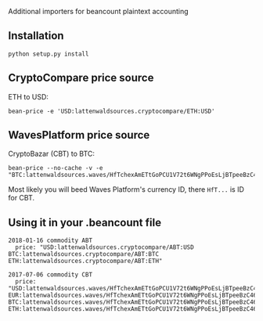 Additional importers for beancount plaintext accounting

Installation
------------

    python setup.py install

CryptoCompare price source
------------------------

ETH to USD:

	bean-price -e 'USD:lattenwaldsources.cryptocompare/ETH:USD'


WavesPlatform price source
------------------------

CryptoBazar (CBT) to BTC:

	bean-price --no-cache -v -e "BTC:lattenwaldsources.waves/HfTchexAmETtGoPCU1V72t6WNgPPoEsLjBTpeeBzC46L:BTC:BTC"

Most likely you will beed Waves Platform's currency ID, there `HfT...` is ID for CBT.

Using it in your .beancount file
------------------------

    2018-01-16 commodity ABT
      price: "USD:lattenwaldsources.cryptocompare/ABT:USD BTC:lattenwaldsources.cryptocompare/ABT:BTC ETH:lattenwaldsources.cryptocompare/ABT:ETH"

    2017-07-06 commodity CBT
      price: "USD:lattenwaldsources.waves/HfTchexAmETtGoPCU1V72t6WNgPPoEsLjBTpeeBzC46L:Ft8X1v1LTa1ABafufpaCWyVj8KkaxUWE6xBhW6sNFJck:USD EUR:lattenwaldsources.waves/HfTchexAmETtGoPCU1V72t6WNgPPoEsLjBTpeeBzC46L:Gtb1WRznfchDnTh37ezoDTJ4wcoKaRsKqKjJjy7nm2zU:EUR BTC:lattenwaldsources.waves/HfTchexAmETtGoPCU1V72t6WNgPPoEsLjBTpeeBzC46L:474jTeYx2r2Va35794tCScAXWJG9hU2HcgxzMowaZUnu:BTC ETH:lattenwaldsources.waves/HfTchexAmETtGoPCU1V72t6WNgPPoEsLjBTpeeBzC46L:8LQW8f7P5d5PZM7GtZEBgaqRPGSzS3DfPuiXrURJ4AJS:ETH"
